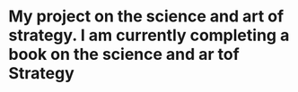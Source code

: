# My project on the science and art of strategy. I am currently completing a book on the science and ar tof Strategy
